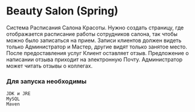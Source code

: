 # Beauty Salon (Spring) #
Система Расписания Салона Красоты. Нужно создать страницу, где отображается расписание работы сотрудников салона, так чтобы можно было записаться на прием. Записи клиентов должен видеть только Администратор и Мастер, другие видят только занятое место. После предоставления услуг Клиент оставляет отзыв. Предложение о написании отзыва приходит на электронную Почту. Администратор может читать отзывы о коллегах.

### Для запуска необходимы ###
    JDK и JRE
    MySQL
    Maven
